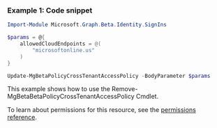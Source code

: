### Example 1: Code snippet

```powershellImport-Module Microsoft.Graph.Beta.Identity.SignIns

$params = @{
	allowedCloudEndpoints = @(
		"microsoftonline.us"
	)
}

Update-MgBetaPolicyCrossTenantAccessPolicy -BodyParameter $params
```
This example shows how to use the Remove-MgBetaBetaPolicyCrossTenantAccessPolicy Cmdlet.
To learn about permissions for this resource, see the [permissions reference](/graph/permissions-reference).

